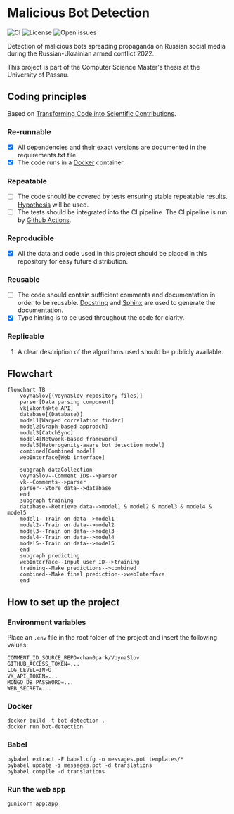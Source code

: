 # Malicious Bot Detection
![CI](https://github.com/lerastromtsova/Malicious-Bot-Detection/actions/workflows/ci-workflow.yml/badge.svg)
![License](https://img.shields.io/github/license/lerastromtsova/Malicious-Bot-Detection)
![Open issues](https://img.shields.io/github/issues-raw/lerastromtsova/Malicious-Bot-Detection)

Detection of malicious bots spreading propaganda on Russian social media during the Russian-Ukrainian armed conflict 2022.

This project is part of the Computer Science Master's thesis at the University of Passau.

## Coding principles
Based on [Transforming Code into Scientific Contributions](https://www.frontiersin.org/articles/10.3389/fninf.2017.00069/full#:~:text=Scientific%20code%20is%20different%20from,are%20often%20overlooked%20in%20practice.). 
### Re-runnable
- [x] All dependencies and their exact versions are documented in the requirements.txt file.
- [x] The code runs in a [Docker](https://hub.docker.com/_/python/) container.

### Repeatable
- [ ] The code should be covered by tests ensuring stable repeatable results. [Hypothesis](https://hypothesis.readthedocs.io/en/latest/quickstart.html) will be used.
- [ ] The tests should be integrated into the CI pipeline. The CI pipeline is run by [Github Actions](https://docs.github.com/en/actions).

### Reproducible
- [x] All the data and code used in this project should be placed in this repository for easy future distribution.

### Reusable
- [ ] The code should contain sufficient comments and documentation in order to be reusable. [Docstring](https://peps.python.org/pep-0257/) and [Sphinx](https://www.sphinx-doc.org/en/master/) are used to generate the documentation.
- [x] Type hinting is to be used throughout the code for clarity.

### Replicable
1. A clear description of the algorithms used should be publicly available.

## Flowchart
```mermaid
flowchart TB
    voynaSlov[(VoynaSlov repository files)]
    parser[Data parsing component]
    vk[Vkontakte API]
    database[(Database)]
    model1[Warped correlation finder]
    model2[Graph-based approach]
    model3[CatchSync]
    model4[Network-based framework]
    model5[Heterogenity-aware bot detection model]
    combined[Combined model]
    webInterface[Web interface]
    
    subgraph dataCollection
    voynaSlov--Comment IDs-->parser
    vk--Comments-->parser
    parser--Store data-->database
    end
    subgraph training
    database--Retrieve data-->model1 & model2 & model3 & model4 & model5 
    model1--Train on data-->model1
    model2--Train on data-->model2
    model3--Train on data-->model3
    model4--Train on data-->model4
    model5--Train on data-->model5
    end
    subgraph predicting
    webInterface--Input user ID-->training
    training--Make predictions-->combined
    combined--Make final prediction-->webInterface
    end
```

## How to set up the project

### Environment variables

Place an `.env` file in the root folder of the project and insert the following values:
```
COMMENT_ID_SOURCE_REPO=chan0park/VoynaSlov
GITHUB_ACCESS_TOKEN=...
LOG_LEVEL=INFO
VK_API_TOKEN=...
MONGO_DB_PASSWORD=...
WEB_SECRET=...
```

### Docker
```commandline
docker build -t bot-detection .
docker run bot-detection
```

### Babel
```commandline
pybabel extract -F babel.cfg -o messages.pot templates/*
pybabel update -i messages.pot -d translations
pybabel compile -d translations
```

### Run the web app
```commandline
gunicorn app:app
```